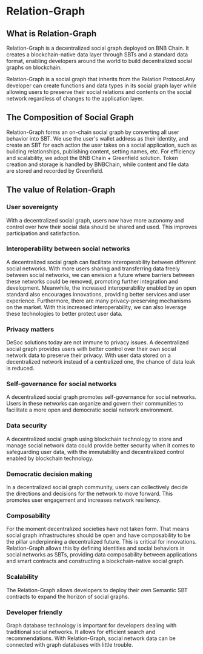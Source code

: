 # Relation-Graph


## What is Relation-Graph

Relation-Graph is a decentralized social graph deployed on BNB Chain. It creates a blockchain-native data layer through SBTs and a standard data format, enabling developers around the world to build decentralized social graphs on blockchain.


Relation-Graph is a social graph that inherits from the Relation Protocol.Any developer can create functions and data types in its social graph layer while allowing users to preserve their social relations and contents on the social network regardless of changes to the application layer.

## The Composition of Social Graph


Relation-Graph forms an on-chain social graph by converting all user behavior into SBT. We use the user's wallet address as their identity, and create an SBT for each action the user takes on a social application, such as building relationships, publishing content, setting names, etc. For efficiency and scalability, we adopt the BNB Chain + Greenfield solution. Token creation and storage is handled by BNBChain, while content and file data are stored and recorded by Greenfield.



## The value of Relation-Graph


### User sovereignty

With a decentralized social graph, users now have more autonomy and control over how their social data should be shared and used. This improves participation and satisfaction.

### Interoperability between social networks

A decentralized social graph can facilitate interoperability between different social networks. With more users sharing and transferring data freely between social networks, we can envision a future where barriers between these networks could be removed, promoting further integration and development. Meanwhile, the increased interoperability enabled by an open standard also encourages innovations, providing better services and user experience. Furthermore, there are many privacy-preserving mechanisms on the market. With this increased interoperability, we can also leverage these technologies to better protect user data.

### Privacy matters

DeSoc solutions today are not immune to privacy issues. A decentralized social graph provides users with better control over their own social network data to preserve their privacy. With user data stored on a decentralized network instead of a centralized one, the chance of data leak is reduced.

### Self-governance for social networks

A decentralized social graph promotes self-governance for social networks. Users in these networks can organize and govern their communities to facilitate a more open and democratic social network environment.

### Data security

A decentralized social graph using blockchain technology to store and manage social network data could provide better security when it comes to safeguarding user data, with the immutability and decentralized control enabled by blockchain technology.

### Democratic decision making

In a decentralized social graph community, users can collectively decide the directions and decisions for the network to move forward. This promotes user engagement and increases network resiliency.

### Composability

For the moment decentralized societies have not taken form. That means social graph infrastructures should be open and have composability to be the pillar underpinning a decentralized future. This is critical for innovations.
Relation-Graph allows this by defining identities and social behaviors in social networks as SBTs, providing data composability between applications and smart contracts and constructing a blockchain-native social graph.

### Scalability

The Relation-Graph allows developers to deploy their own Semantic SBT contracts to expand the horizon of social graphs.

### Developer friendly

Graph database technology is important for developers dealing with traditional social networks. It allows for efficient search and recommendations. With Relation-Graph, social network data can be connected with graph databases with little trouble.

